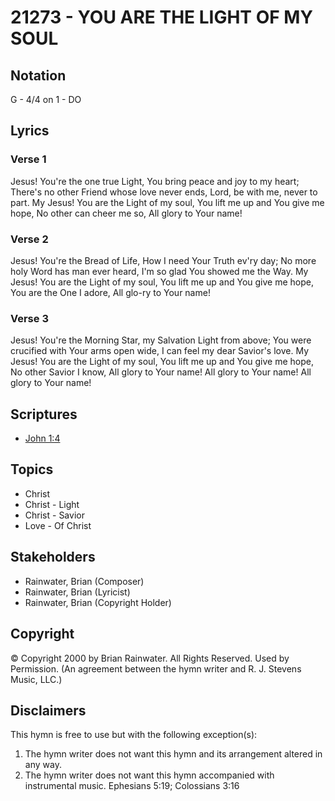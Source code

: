 # 21273 - YOU ARE THE LIGHT OF MY SOUL

## Notation

G - 4/4 on 1 - DO

## Lyrics

### Verse 1

Jesus! You're the one true Light, You bring peace and joy to my heart; There's no other Friend whose love never ends, Lord, be with me, never to part. My Jesus! You are the Light of my soul, You lift me up and You give me hope, No other can cheer me so, All glory to Your name!

### Verse 2

Jesus! You're the Bread of Life, How I need Your Truth ev'ry day; No more holy Word has man ever heard, I'm so glad You showed me the Way. My Jesus! You are the Light of my soul, You lift me up and You give me hope, You are the One I adore, All glo-ry to Your name!

### Verse 3

Jesus! You're the Morning Star, my Salvation Light from above; You were crucified with Your arms open wide, I can feel my dear Savior's love. My Jesus! You are the Light of my soul, You lift me up and You give me hope, No other Savior I know, All glory to Your name! All glory to Your name! All glory to Your name!


## Scriptures

- [John 1:4](https://www.biblegateway.com/passage/?search=John%201%3A4)

## Topics

- Christ
- Christ - Light
- Christ - Savior
- Love - Of Christ

## Stakeholders

- Rainwater, Brian (Composer)
- Rainwater, Brian (Lyricist)
- Rainwater, Brian (Copyright Holder)

## Copyright

© Copyright 2000 by Brian Rainwater. All Rights Reserved. Used by Permission.
(An agreement between the hymn writer and R. J. Stevens Music, LLC.)

## Disclaimers

This hymn is free to use but with the following exception(s):
1. The hymn writer does not want this hymn and its arrangement altered in any way.
2. The hymn writer does not want this hymn accompanied with instrumental music.
Ephesians 5:19; Colossians 3:16

